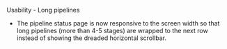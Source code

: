 Usability - Long pipelines

 * The pipeline status page is now responsive to the screen width so that long pipelines (more than 4-5 stages) are wrapped to the next row instead of showing the dreaded horizontal scrollbar.
